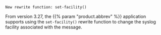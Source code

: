---
---
<!-- DISCLAIMER: This file is based on the syslog-ng Open Source Edition documentation https://github.com/balabit/syslog-ng-ose-guides/commit/2f4a52ee61d1ea9ad27cb4f3168b95408fddfdf2 and is used under the terms of The syslog-ng Open Source Edition Documentation License. The file has been modified by Axoflow. -->
`New rewrite function: set-facility()`

From version 3.27, the {{% param "product.abbrev" %}} application supports using the `set-facility()` rewrite function to change the syslog facility associated with the message.
